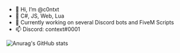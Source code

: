 - 👋 Hi, I’m @c0ntxt
- 👀 C#, JS, Web, Lua
- 🌱 Currently working on several Discord bots and FiveM Scripts
- 📫 Discord: context#0001


![Anurag's GitHub stats](https://github-readme-stats.vercel.app/api?username=c0ntxt&count_private=true&show_icons=true&theme=tokyonight)



